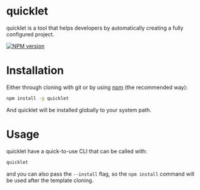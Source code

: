 # quicklet

quicklet is a tool that helps developers by automatically creating a fully configured project.

[![NPM version](https://badge.fury.io/js/quicklet.svg)](https://npmjs.org/package/quicklet)

# Installation

Either through cloning with git or by using [npm](http://npmjs.org) (the recommended way):

```bash
npm install -g quicklet
```

And quicklet will be installed globally to your system path.

# Usage

quicklet have a quick-to-use CLI that can be called with:

```bash
quicklet
```

and you can also pass the ```--install``` flag, so the ```npm install``` command will be used after the template cloning.